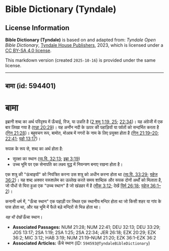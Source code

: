 # Bible Dictionary (Tyndale)

## License Information

**Bible Dictionary (Tyndale)** is based on and adapted from: _Tyndale Open Bible Dictionary_, [Tyndale House Publishers](https://tyndaleopenresources.com/), 2023, which is licensed under a [CC BY-SA 4.0 license](https://creativecommons.org/licenses/by-sa/4.0/legalcode.en).

This markdown version (created `2025-10-16`) is provided under the same license.



--------------------------------

## बामा (id: 594401)

बामा
====

इब्रानी शब्द का अर्थ परिदृश्य में ऊँचाई, रिज, या उन्नति है ([2 शमू 1:19, 25](https://ref.ly/2Sam1:19,2Sam1:25); [22:34](https://ref.ly/2Sam22:34))। यह अंग्रेजी में एक बार लिखा गया है ([एज्रा 20:29](https://ref.ly/Ezek20:29))। यह अर्नोन नदी के ऊपर की पहाड़ियों या पर्वतों को सन्दर्भित करता है ([गिन 21:28](https://ref.ly/Num21:28))। बहुवचन रूप, बामोत, मोआब में नगरों के नाम के लिए प्रयुक्त होता है ([गिन 21:19–20](https://ref.ly/Num21:19-Num21:20); [22:41](https://ref.ly/Num22:41); [यहो 13:17](https://ref.ly/Josh13:17))।

रूपक के रूप से, शब्द का अर्थ होता है:

* सुरक्षा का स्थान ([व्य.वि. 32:13](https://ref.ly/Deut32:13); [इब्रा 3:19](https://ref.ly/Hab3:19))
* उच्च भूमि पर एक सेनापति का लक्ष्य युद्ध में नियन्त्रण बनाए रखना होता है।

एक शत्रु की "ऊंचाइयों" को नियंत्रित करना उस शत्रु को अधीन करना होता था ([व्य.वि. 33:29](https://ref.ly/Deut33:29); [यहेज 36:2](https://ref.ly/Ezek36:2))। यह शब्द अक्सर यरूशलेम का उल्लेख करते समय शाब्दिक और रूपक दोनों अर्थों को मिलाता है, जो पौधों से घिरा हुआ एक "उच्च स्थान" है जो खंडहर में है ([मीक 3:12](https://ref.ly/Mic3:12); देखें [यिर्म 26:18](https://ref.ly/Jer26:18); [यहेज 36:1–2](https://ref.ly/Ezek36:1-Ezek36:2))।

कनानी धर्म में, "ऊँचा स्थान" एक पहाड़ी पर स्थित एक स्थानीय मन्दिर होता था जो किसी शहर या गांव के पास होता था, और यह भूमि में फैले बड़े मन्दिरों से भिन्न होता था।

*यह भी देखें*  ऊँचा स्थान। 

* **Associated Passages:** NUM 21:28; NUM 22:41; DEU 32:13; DEU 33:29; JOS 13:17; 2SA 1:19; 2SA 1:25; 2SA 22:34; JER 26:18; EZK 20:29; EZK 36:2; MIC 3:12; HAB 3:19; NUM 21:19–NUM 21:20; EZK 36:1–EZK 36:2
* **Associated Articles:** ऊँचे स्थान (ID: `594593@TyndaleBibleDictionary`)

